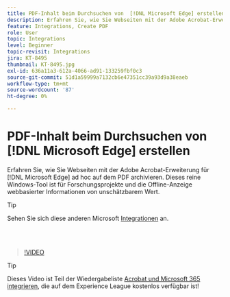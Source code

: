 ```yaml
---
title: PDF-Inhalt beim Durchsuchen von  [!DNL Microsoft Edge] erstellen
description: Erfahren Sie, wie Sie Webseiten mit der Adobe Acrobat-Erweiterung für  [!DNL Microsoft Edge] ad hoc auf dem PDF archivieren können.
feature: Integrations, Create PDF
role: User
topic: Integrations
level: Beginner
topic-revisit: Integrations
jira: KT-8495
thumbnail: KT-8495.jpg
exl-id: 636a11a3-612a-4066-ad91-133259fbf0c3
source-git-commit: 51d1a59999a7132cb6e47351cc39a93d9a38eaeb
workflow-type: tm+mt
source-wordcount: '87'
ht-degree: 0%

---
```


# PDF-Inhalt beim Durchsuchen von [!DNL Microsoft Edge] erstellen

Erfahren Sie, wie Sie Webseiten mit der Adobe Acrobat-Erweiterung für [!DNL Microsoft Edge] ad hoc auf dem PDF archivieren. Dieses reine Windows-Tool ist für Forschungsprojekte und die Offline-Anzeige webbasierter Informationen von unschätzbarem Wert.

>[!TIP]
>
>Sehen Sie sich diese anderen Microsoft [Integrationen](../integrate/integrate-overview.md#microsoft) an.

<br> 

>[!VIDEO](https://video.tv.adobe.com/v/337248?quality=12&learn=on&hidetitle=true)

>[!TIP]
>
>Dieses Video ist Teil der Wiedergabeliste [Acrobat und Microsoft 365 integrieren](https://experienceleague.adobe.com/en/playlists/acrobat-integrate-microsoft-365), die auf dem Experience League kostenlos verfügbar ist!
